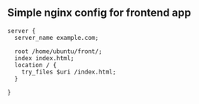## Simple nginx config for frontend app

```
server {
  server_name example.com;

  root /home/ubuntu/front/;
  index index.html;
  location / {
    try_files $uri /index.html;
  }

}
```